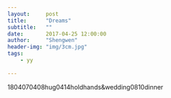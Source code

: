 ```yaml
---
layout:     post
title:      "Dreams"
subtitle:   ""
date:       2017-04-25 12:00:00
author:     "Shengwen"
header-img: "img/3cm.jpg"
tags:
    - yy
    
---
```


1804070408hug0414holdhands&wedding0810dinner